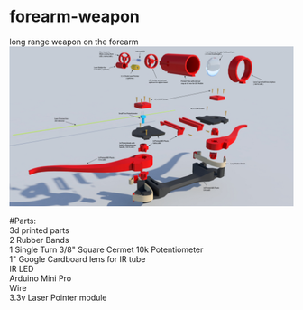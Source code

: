 # forearm-weapon
long range weapon on the forearm
![Alt text](https://raw.githubusercontent.com/moonbeaminteractive/forearm-weapon/master/references/HandBow%20assembly%20guide.jpg "Handbow diagram")

#Parts:</br>
3d printed parts</br>
2 Rubber Bands</br>
1 Single Turn 3/8" Square Cermet 10k Potentiometer</br>
1" Google Cardboard lens for IR tube</br>
IR LED</br>
Arduino Mini Pro</br>
Wire</br>
3.3v Laser Pointer module</br>
